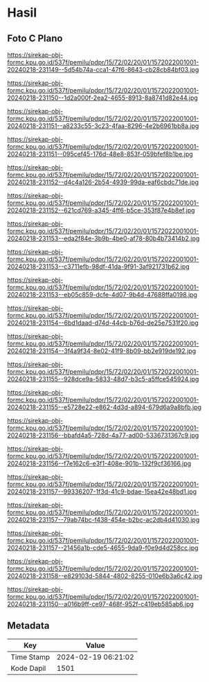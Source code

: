 # Hasil

## Foto C Plano

https://sirekap-obj-formc.kpu.go.id/537f/pemilu/pdpr/15/72/02/20/01/1572022001001-20240218-231149--5d54b74a-cca1-47f6-8643-cb28cb84bf03.jpg

https://sirekap-obj-formc.kpu.go.id/537f/pemilu/pdpr/15/72/02/20/01/1572022001001-20240218-231150--1d2a000f-2ea2-4655-8913-8a8741d82e44.jpg

https://sirekap-obj-formc.kpu.go.id/537f/pemilu/pdpr/15/72/02/20/01/1572022001001-20240218-231151--a8233c55-3c23-4faa-8296-4e2b6961bb8a.jpg

https://sirekap-obj-formc.kpu.go.id/537f/pemilu/pdpr/15/72/02/20/01/1572022001001-20240218-231151--095cef45-176d-48e8-853f-059bfef8b1be.jpg

https://sirekap-obj-formc.kpu.go.id/537f/pemilu/pdpr/15/72/02/20/01/1572022001001-20240218-231152--d4c4a126-2b54-4939-99da-eaf6cbdc71de.jpg

https://sirekap-obj-formc.kpu.go.id/537f/pemilu/pdpr/15/72/02/20/01/1572022001001-20240218-231152--621cd769-a345-4ff6-b5ce-353f87e4b8ef.jpg

https://sirekap-obj-formc.kpu.go.id/537f/pemilu/pdpr/15/72/02/20/01/1572022001001-20240218-231153--eda2f84e-3b9b-4be0-af78-80b4b73414b2.jpg

https://sirekap-obj-formc.kpu.go.id/537f/pemilu/pdpr/15/72/02/20/01/1572022001001-20240218-231153--c3711efb-98df-41da-9f91-3af921731b62.jpg

https://sirekap-obj-formc.kpu.go.id/537f/pemilu/pdpr/15/72/02/20/01/1572022001001-20240218-231153--eb05c859-dcfe-4d07-9b4d-47688ffa0198.jpg

https://sirekap-obj-formc.kpu.go.id/537f/pemilu/pdpr/15/72/02/20/01/1572022001001-20240218-231154--6bd1daad-d74d-44cb-b76d-de25e7531f20.jpg

https://sirekap-obj-formc.kpu.go.id/537f/pemilu/pdpr/15/72/02/20/01/1572022001001-20240218-231154--3f4a9f34-8e02-41f9-8b09-bb2e919de192.jpg

https://sirekap-obj-formc.kpu.go.id/537f/pemilu/pdpr/15/72/02/20/01/1572022001001-20240218-231155--928dce9a-5833-48d7-b3c5-a5ffce545924.jpg

https://sirekap-obj-formc.kpu.go.id/537f/pemilu/pdpr/15/72/02/20/01/1572022001001-20240218-231155--e5728e22-e862-4d3d-a894-679d6a9a8bfb.jpg

https://sirekap-obj-formc.kpu.go.id/537f/pemilu/pdpr/15/72/02/20/01/1572022001001-20240218-231156--bbafd4a5-728d-4a77-ad00-5336731367c9.jpg

https://sirekap-obj-formc.kpu.go.id/537f/pemilu/pdpr/15/72/02/20/01/1572022001001-20240218-231156--f7e162c6-e3f1-408e-901b-132f9cf36166.jpg

https://sirekap-obj-formc.kpu.go.id/537f/pemilu/pdpr/15/72/02/20/01/1572022001001-20240218-231157--99336207-1f3d-41c9-bdae-15ea42e48bd1.jpg

https://sirekap-obj-formc.kpu.go.id/537f/pemilu/pdpr/15/72/02/20/01/1572022001001-20240218-231157--79ab74bc-f438-454e-b2bc-ac2db4d41030.jpg

https://sirekap-obj-formc.kpu.go.id/537f/pemilu/pdpr/15/72/02/20/01/1572022001001-20240218-231157--21456a1b-cde5-4655-9da9-f0e9d4d258cc.jpg

https://sirekap-obj-formc.kpu.go.id/537f/pemilu/pdpr/15/72/02/20/01/1572022001001-20240218-231158--e829103d-5844-4802-8255-010e6b3a6c42.jpg

https://sirekap-obj-formc.kpu.go.id/537f/pemilu/pdpr/15/72/02/20/01/1572022001001-20240218-231150--a016b9ff-ce97-468f-952f-c419eb585ab6.jpg


## Metadata

| Key        | Value               |
| ---------- | ------------------- |
| Time Stamp | 2024-02-19 06:21:02 |
| Kode Dapil | 1501                |



